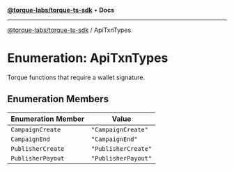 [**@torque-labs/torque-ts-sdk**](../README.md) • **Docs**

***

[@torque-labs/torque-ts-sdk](../globals.md) / ApiTxnTypes

# Enumeration: ApiTxnTypes

Torque functions that require a wallet signature.

## Enumeration Members

| Enumeration Member | Value |
| ------ | ------ |
| `CampaignCreate` | `"CampaignCreate"` |
| `CampaignEnd` | `"CampaignEnd"` |
| `PublisherCreate` | `"PublisherCreate"` |
| `PublisherPayout` | `"PublisherPayout"` |
